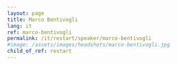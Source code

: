```yaml
---
layout: page
title: Marco Bentivogli
lang: it
ref: marco-bentivogli
permalink: /it/restart/speaker/marco-bentivogli
#image: /assets/images/headshots/marco-bentivogli.jpg
child_of_ref: restart
---
```

